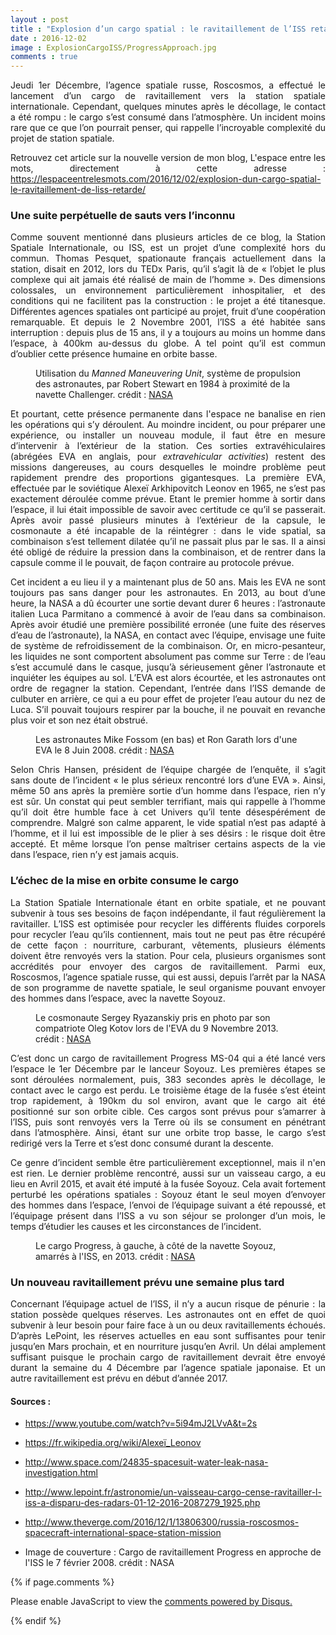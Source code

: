 ```yaml
---
layout : post
title : "Explosion d’un cargo spatial : le ravitaillement de l’ISS retardé"
date : 2016-12-02
image : ExplosionCargoISS/ProgressApproach.jpg
comments : true
---
```


<p class="intro" style="text-align: justify;"><span class="dropcap">J</span>eudi 1er Décembre, l’agence spatiale russe, Roscosmos, a effectué le lancement d’un cargo de ravitaillement vers la station spatiale internationale. Cependant, quelques minutes après le décollage, le contact a été rompu : le cargo s’est consumé dans l’atmosphère. Un incident moins rare que ce que l’on pourrait penser, qui rappelle l’incroyable complexité du projet de station spatiale.</p>

<p style="text-align: justify;"> Retrouvez cet article sur la nouvelle version de mon blog, L'espace entre les mots, directement à cette adresse : <a href="https://lespaceentrelesmots.com/2016/12/02/explosion-dun-cargo-spatial-le-ravitaillement-de-liss-retarde/">https://lespaceentrelesmots.com/2016/12/02/explosion-dun-cargo-spatial-le-ravitaillement-de-liss-retarde/</a> </p>


### Une suite perpétuelle de sauts vers l’inconnu

<p style="text-align: justify;">Comme souvent mentionné dans plusieurs articles de ce blog, la Station Spatiale Internationale, ou ISS, est un projet d’une complexité hors du commun. Thomas Pesquet, spationaute français actuellement dans la station, disait en 2012, lors du TEDx Paris, qu’il s’agit là de « l’objet le plus complexe qui ait jamais été réalisé de main de l’homme ». Des dimensions colossales, un environnement particulièrement inhospitalier, et des conditions qui ne facilitent pas la construction : le projet a été titanesque. Différentes agences spatiales ont participé au projet, fruit d’une coopération remarquable. Et depuis le 2 Novembre 2001, l’ISS a été habitée sans interruption : depuis plus de 15 ans, il y a toujours au moins un homme dans l’espace, à 400km au-dessus du globe. A tel point qu’il est commun d’oublier cette présence humaine en orbite basse.</p>

<figure>
	<img src="{{ '/assets/img/ExplosionCargoISS/MMUTest.jpg' | prepend: site.baseurl }}" alt=""> 
	<figcaption>Utilisation du <em>Manned Maneuvering Unit</em>, système de propulsion des astronautes, par Robert Stewart en 1984 à proximité de la navette Challenger. crédit : <a href="https://images.nasa.gov/#/details-s84-27035.html">NASA</a></figcaption>
</figure>

<p style="text-align: justify;">Et pourtant, cette présence permanente dans l'espace ne banalise en rien les opérations qui s’y déroulent. Au moindre incident, ou pour préparer une expérience, ou installer un nouveau module, il faut être en mesure d’intervenir à l’extérieur de la station. Ces sorties extravéhiculaires (abrégées EVA en anglais, pour <em>extravehicular activities</em>) restent des missions dangereuses, au cours desquelles le moindre problème peut rapidement prendre des proportions gigantesques. La première EVA, effectuée par le soviétique Alexeï Arkhipovitch Leonov en 1965, ne s’est pas exactement déroulée comme prévue. Etant le premier homme à sortir dans l’espace, il lui était impossible de savoir avec certitude ce qu’il se passerait. Après avoir passé plusieurs minutes à l’extérieur de la capsule, le cosmonaute a été incapable de la réintégrer : dans le vide spatial, sa combinaison s’est tellement dilatée qu’il ne passait plus par le sas. Il a ainsi été obligé de réduire la pression dans la combinaison, et de rentrer dans la capsule comme il le pouvait, de façon contraire au protocole prévue.</p>

<p style="text-align: justify;">Cet incident a eu lieu il y a maintenant plus de 50 ans. Mais les EVA ne sont toujours pas sans danger pour les astronautes. En 2013, au bout d’une heure, la NASA a dû écourter une sortie devant durer 6 heures : l’astronaute italien Luca Parmitano a commencé à avoir de l’eau dans sa combinaison. Après avoir étudié une première possibilité erronée (une fuite des réserves d’eau de l’astronaute), la NASA, en contact avec l’équipe, envisage une fuite de système de refroidissement de la combinaison. Or, en micro-pesanteur, les liquides ne sont comportent absolument pas comme sur Terre : de l’eau s’est accumulé dans le casque, jusqu’à sérieusement gêner l’astronaute et inquiéter les équipes au sol. L’EVA est alors écourtée, et les astronautes ont ordre de regagner la station. Cependant, l’entrée dans l’ISS demande de culbuter en arrière, ce qui a eu pour effet de projeter l’eau autour du nez de Luca. S’il pouvait toujours respirer par la bouche, il ne pouvait en revanche plus voir et son nez était obstrué. </p>

<figure>
	<img src="{{ '/assets/img/ExplosionCargoISS/EVA3.jpg' | prepend: site.baseurl }}" alt=""> 
	<figcaption>Les astronautes Mike Fossom (en bas) et Ron Garath lors d'une EVA le 8 Juin 2008. crédit : <a href="https://images.nasa.gov/#/details-s124e007254.html">NASA</a></figcaption>
</figure>

<p style="text-align: justify;">Selon Chris Hansen, président de l’équipe chargée de l’enquête, il s’agit sans doute de l’incident « le plus sérieux rencontré lors d’une EVA ». Ainsi, même 50 ans après la première sortie d’un homme dans l’espace, rien n’y est sûr. Un constat qui peut sembler terrifiant, mais qui rappelle à l’homme qu’il doit être humble face à cet Univers qu’il tente désespérément de comprendre. Malgré son calme apparent, le vide spatial n’est pas adapté à l’homme, et il lui est impossible de le plier à ses désirs : le risque doit être accepté. Et même lorsque l’on pense maîtriser certains aspects de la vie dans l’espace, rien n’y est jamais acquis.</p>

### L’échec de la mise en orbite consume le cargo

<p style="text-align: justify;">La Station Spatiale Internationale étant en orbite spatiale, et ne pouvant subvenir à tous ses besoins de façon indépendante, il faut régulièrement la ravitailler. L’ISS est optimisée pour recycler les différents fluides corporels pour recycler l’eau qu’ils contiennent, mais tout ne peut pas être récupéré de cette façon : nourriture, carburant, vêtements, plusieurs éléments doivent être renvoyés vers la station. Pour cela, plusieurs organismes sont accrédités pour envoyer des cargos de ravitaillement. Parmi eux, Roscosmos, l’agence spatiale russe, qui est aussi, depuis l’arrêt par la NASA de son programme de navette spatiale, le seul organisme pouvant envoyer des hommes dans l’espace, avec la navette Soyouz.</p>

<figure>
	<img src="{{ '/assets/img/ExplosionCargoISS/EVA36.jpg' | prepend: site.baseurl }}" alt=""> 
	<figcaption>Le cosmonaute Sergey Ryazanskiy pris en photo par son compatriote Oleg Kotov lors de l'EVA du 9 Novembre 2013. crédit : <a href="https://images.nasa.gov/#/details-iss037e028076.html">NASA</a></figcaption>
</figure>

<p style="text-align: justify;">C’est donc un cargo de ravitaillement Progress MS-04 qui a été lancé vers l’espace le 1er Décembre par le lanceur Soyouz. Les premières étapes se sont déroulées normalement, puis, 383 secondes après le décollage, le contact avec le cargo est perdu. Le troisième étage de la fusée s’est éteint trop rapidement, à 190km du sol environ, avant que le cargo ait été positionné sur son orbite cible. Ces cargos sont prévus pour s’amarrer à l’ISS, puis sont renvoyés vers la Terre où ils se consument en pénétrant dans l’atmosphère. Ainsi, étant sur une orbite trop basse, le cargo s’est redirigé vers la Terre et s’est donc consumé durant la descente.</p>

<p style="text-align: justify;">Ce genre d’incident semble être particulièrement exceptionnel, mais il n'en est rien. Le dernier problème rencontré, aussi sur un vaisseau cargo, a eu lieu en Avril 2015, et avait été imputé à la fusée Soyouz. Cela avait fortement perturbé les opérations spatiales : Soyouz étant le seul moyen d’envoyer des hommes dans l’espace, l’envoi de l’équipage suivant a été repoussé, et l’équipage présent dans l’ISS a vu son séjour se prolonger d’un mois, le temps d’étudier les causes et les circonstances de l’incident.</p>

<figure>
	<img src="{{ '/assets/img/ExplosionCargoISS/ProgressSoyouz.jpg' | prepend: site.baseurl }}" alt=""> 
	<figcaption>Le cargo Progress, à gauche, à côté de la navette Soyouz, amarrés à l'ISS, en 2013. crédit : <a href="https://images.nasa.gov/#/details-iss034e042531.html">NASA</a></figcaption>
</figure>

### Un nouveau ravitaillement prévu une semaine plus tard

<p style="text-align: justify;">Concernant l’équipage actuel de l’ISS, il n’y a aucun risque de pénurie : la station possède quelques réserves. Les astronautes ont en effet de quoi subvenir à leur besoin pour faire face à un ou deux ravitaillements échoués. D’après LePoint, les réserves actuelles en eau sont suffisantes pour tenir jusqu’en Mars prochain, et en nourriture jusqu’en Avril. Un délai amplement suffisant puisque le prochain cargo de ravitaillement devrait être envoyé durant la semaine du 4 Décembre par l’agence spatiale japonaise. Et un autre ravitaillement est prévu en début d’année 2017.</p>

#### Sources :

* <a href="https://www.youtube.com/watch?v=5i94mJ2LVvA&t=2s">https://www.youtube.com/watch?v=5i94mJ2LVvA&t=2s</a>
* <a href="https://fr.wikipedia.org/wiki/Alexeï_Leonov">https://fr.wikipedia.org/wiki/Alexeï_Leonov</a>
* <a href="http://www.space.com/24835-spacesuit-water-leak-nasa-investigation.html">http://www.space.com/24835-spacesuit-water-leak-nasa-investigation.html</a>
* <a href="http://www.lepoint.fr/astronomie/un-vaisseau-cargo-cense-ravitailler-l-iss-a-disparu-des-radars-01-12-2016-2087279_1925.php">http://www.lepoint.fr/astronomie/un-vaisseau-cargo-cense-ravitailler-l-iss-a-disparu-des-radars-01-12-2016-2087279_1925.php</a>
* <a href="http://www.theverge.com/2016/12/1/13806300/russia-roscosmos-spacecraft-international-space-station-mission">http://www.theverge.com/2016/12/1/13806300/russia-roscosmos-spacecraft-international-space-station-mission</a>

* Image de couverture : Cargo de ravitaillement Progress en approche de l'ISS le 7 février 2008. crédit : NASA

{% if page.comments %}
<div id="disqus_thread"></div>
<script>

/**
 *  RECOMMENDED CONFIGURATION VARIABLES: EDIT AND UNCOMMENT THE SECTION BELOW TO INSERT DYNAMIC VALUES FROM YOUR PLATFORM OR CMS.
 *  LEARN WHY DEFINING THESE VARIABLES IS IMPORTANT: https://disqus.com/admin/universalcode/#configuration-variables */
/*
var disqus_config = function () {
    this.page.url = http://www.charlesgabouleaud.fr/blog/Explosion-cargo-spatial-ravitaillement-ISS-retarde/;  // Replace PAGE_URL with your page's canonical URL variable
    this.page.identifier = PAGE_IDENTIFIER; // Replace PAGE_IDENTIFIER with your page's unique identifier variable
};
*/
(function() { // DON'T EDIT BELOW THIS LINE
    var d = document, s = d.createElement('script');
    s.src = '//charlesgabouleaud-fr.disqus.com/embed.js';
    s.setAttribute('data-timestamp', +new Date());
    (d.head || d.body).appendChild(s);
})();
</script>
<noscript>Please enable JavaScript to view the <a href="https://disqus.com/?ref_noscript">comments powered by Disqus.</a></noscript>
                                    
{% endif %}

